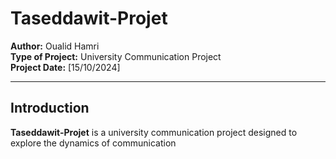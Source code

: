 # Taseddawit-Projet

**Author:** Oualid Hamri  
**Type of Project:** University Communication Project  
**Project Date:** [15/10/2024]

---

## Introduction

**Taseddawit-Projet** is a university communication project designed to explore the dynamics of communication
